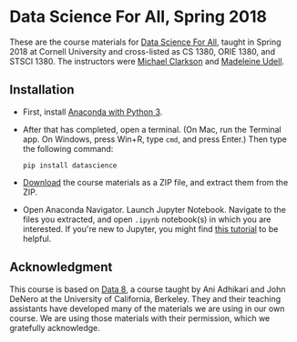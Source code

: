 # Data Science For All, Spring 2018

These are the course materials for [Data Science For All][dsfa-web],
taught in Spring 2018 at Cornell University and cross-listed as 
CS 1380, ORIE 1380, and STSCI 1380.  The instructors were
[Michael Clarkson][mrc] and [Madeleine Udell][mru].

## Installation

- First, install [Anaconda with Python 3](https://www.anaconda.com/download/).

- After that has completed, open a terminal.  (On Mac, run the Terminal app. 
  On Windows, press Win+R, type `cmd`, and press Enter.)  Then
  type the following command:
  ```
  pip install datascience
  ```
  
- [Download][zip] the course materials as a ZIP file, and extract them from the ZIP.

- Open Anaconda Navigator.  Launch Jupyter Notebook.  Navigate to the files you
  extracted, and open `.ipynb` notebook(s) in which you are interested.
  If you're new to Jupyter, you might find [this tutorial][tutorial] to be helpful.
  
## Acknowledgment

This course is based on [Data 8](http://data8.org), a course taught by
Ani Adhikari and John DeNero at the University of California, Berkeley. 
They and their teaching assistants have developed many of the materials
we are using in our own course.  We are using those materials with their
permission, which we gratefully acknowledge.

[dsfa-web]: http://www.cs.cornell.edu/courses/cs1380/2018sp/
[mrc]: http://www.cs.cornell.edu/~clarkson/
[mru]: https://people.orie.cornell.edu/mru8/
[tutorial]: https://jupyter-notebook-beginner-guide.readthedocs.io/en/latest/
[zip]: https://github.com/datascienceforall/dsfa-2018sp-public/archive/master.zip
